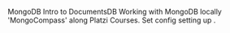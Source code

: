 MongoDB Intro to DocumentsDB 
Working with MongoDB locally 'MongoCompass' along Platzi Courses.
Set config setting up .

